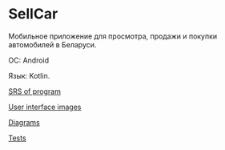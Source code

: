 # SellCar

Мобильное приложение для просмотра, продажи и покупки автомобилей в Беларуси.

ОС: Android  

Язык: Kotlin.  

[SRS of program](https://github.com/sunshine1uvv/SellCar/blob/master/docs/requirements/SRS.md)

[User interface images](https://github.com/sunshine1uvv/SellCar/tree/master/docs/mockups)

[Diagrams](https://github.com/sunshine1uvv/SellCar/tree/master/docs/diagrams)

[Tests](https://github.com/sunshine1uvv/SellCar/tree/master/docs/tests/)